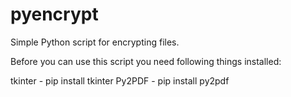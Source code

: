 # pyencrypt
Simple Python script for encrypting files.

Before you can use this script you need following things installed:

tkinter - pip install tkinter
Py2PDF - pip install py2pdf

